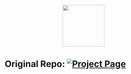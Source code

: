 <p align="center">
<img src='assets/foleycrafter.png' style="text-align: center; width: 134px" >
</p>

# Original Repo: [![Project Page](https://img.shields.io/badge/FoleyCrafter-Website-green)](https://foleycrafter.github.io)
